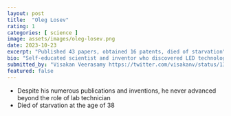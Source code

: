```yaml
---
layout: post
title:  "Oleg Losev"
rating: 1
categories: [ science ]
image: assets/images/oleg-losev.png
date: 2023-10-23
excerpt: "Published 43 papers, obtained 16 patents, died of starvation"
bio: "Self-educated scientist and inventor who discovered LED technology"
submitted_by: "Visakan Veerasamy https://twitter.com/visakanv/status/1331934998035742722 via Tom Kerwin"
featured: false
---
```


- Despite his numerous publications and inventions, he never advanced beyond the role of lab technician
- Died of starvation at the age of 38

